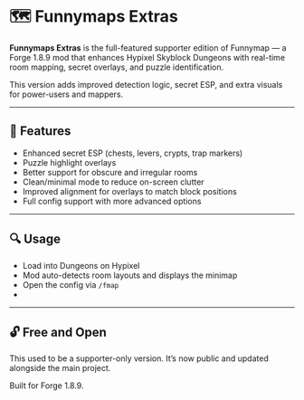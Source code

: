 # 🗺️ Funnymaps Extras

**Funnymaps Extras** is the full-featured supporter edition of Funnymap — a Forge 1.8.9 mod that enhances Hypixel Skyblock Dungeons with real-time room mapping, secret overlays, and puzzle identification.

This version adds improved detection logic, secret ESP, and extra visuals for power-users and mappers.

---

## 🔧 Features

- Enhanced secret ESP (chests, levers, crypts, trap markers)
- Puzzle highlight overlays
- Better support for obscure and irregular rooms
- Clean/minimal mode to reduce on-screen clutter
- Improved alignment for overlays to match block positions
- Full config support with more advanced options

---

## 🔍 Usage

- Load into Dungeons on Hypixel
- Mod auto-detects room layouts and displays the minimap
- Open the config via `/fmap`
- 
---

## 🔓 Free and Open

This used to be a supporter-only version. It’s now public and updated alongside the main project.

Built for Forge 1.8.9.
